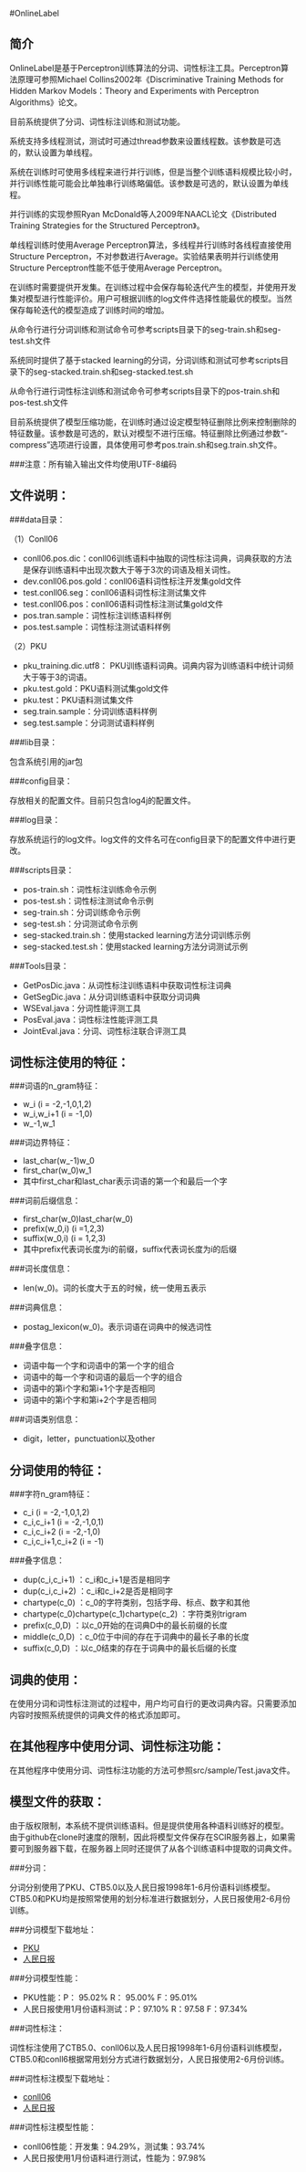 #OnlineLabel

简介
---

OnlineLabel是基于Perceptron训练算法的分词、词性标注工具。Perceptron算法原理可参照Michael Collins2002年《Discriminative Training Methods for Hidden Markov Models：Theory and Experiments with Perceptron Algorithms》论文。

目前系统提供了分词、词性标注训练和测试功能。

系统支持多线程测试，测试时可通过thread参数来设置线程数。该参数是可选的，默认设置为单线程。

系统在训练时可使用多线程来进行并行训练，但是当整个训练语料规模比较小时，并行训练性能可能会比单独串行训练略偏低。该参数是可选的，默认设置为单线程。

并行训练的实现参照Ryan McDonald等人2009年NAACL论文《Distributed Training Strategies for the Structured Perceptron》。

单线程训练时使用Average Perceptron算法，多线程并行训练时各线程直接使用Structure Perceptron，不对参数进行Average。实验结果表明并行训练使用Structure Perceptron性能不低于使用Average Perceptron。

在训练时需要提供开发集。在训练过程中会保存每轮迭代产生的模型，并使用开发集对模型进行性能评价。用户可根据训练的log文件件选择性能最优的模型。当然保存每轮迭代的模型造成了训练时间的增加。	

从命令行进行分词训练和测试命令可参考scripts目录下的seg-train.sh和seg-test.sh文件

系统同时提供了基于stacked learning的分词，分词训练和测试可参考scripts目录下的seg-stacked.train.sh和seg-stacked.test.sh

从命令行进行词性标注训练和测试命令可参考scripts目录下的pos-train.sh和pos-test.sh文件

目前系统提供了模型压缩功能，在训练时通过设定模型特征删除比例来控制删除的特征数量。该参数是可选的，默认对模型不进行压缩。特征删除比例通过参数“-compress”选项进行设置，具体使用可参考pos.train.sh和seg.train.sh文件。

###注意：所有输入输出文件均使用UTF-8编码

文件说明：
---

###data目录：

（1）Conll06

* conll06.pos.dic：conll06训练语料中抽取的词性标注词典，词典获取的方法是保存训练语料中出现次数大于等于3次的词语及相关词性。
* dev.conll06.pos.gold：conll06语料词性标注开发集gold文件
* test.conll06.seg：conll06语料词性标注测试集文件
* test.conll06.pos：conll06语料词性标注测试集gold文件
* pos.tran.sample：词性标注训练语料样例
* pos.test.sample：词性标注测试语料样例

（2）PKU

* pku_training.dic.utf8： PKU训练语料词典。词典内容为训练语料中统计词频大于等于3的词语。
* pku.test.gold：PKU语料测试集gold文件
* pku.test：PKU语料测试集文件
* seg.train.sample：分词训练语料样例
* seg.test.sample：分词测试语料样例
	
###lib目录：

包含系统引用的jar包 

###config目录：

存放相关的配置文件。目前只包含log4j的配置文件。

###log目录：

存放系统运行的log文件。log文件的文件名可在config目录下的配置文件中进行更改。

###scripts目录：

* pos-train.sh：词性标注训练命令示例
* pos-test.sh：词性标注测试命令示例
* seg-train.sh：分词训练命令示例
* seg-test.sh：分词测试命令示例
* seg-stacked.train.sh：使用stacked learning方法分词训练示例
* seg-stacked.test.sh：使用stacked learning方法分词测试示例

###Tools目录：

* GetPosDic.java：从词性标注训练语料中获取词性标注词典
* GetSegDic.java：从分词训练语料中获取分词词典
* WSEval.java：分词性能评测工具
* PosEval.java：词性标注性能评测工具
* JointEval.java：分词、词性标注联合评测工具

词性标注使用的特征：
---

###词语的n_gram特征：	

* w_i (i = -2,-1,0,1,2)
* w_i,w_i+1 (i = -1,0)
* w_-1,w_1

###词边界特征：

* last_char(w_-1)w_0
* first_char(w_0)w_1
* 其中first_char和last_char表示词语的第一个和最后一个字

###词前后缀信息：

* first_char(w_0)last_char(w_0)
* prefix(w_0,i) (i =1,2,3)
* suffix(w_0,i) (i = 1,2,3)
* 其中prefix代表词长度为i的前缀，suffix代表词长度为i的后缀

###词长度信息：

* len(w_0)。词的长度大于五的时候，统一使用五表示

###词典信息：

* postag_lexicon(w_0)。表示词语在词典中的候选词性

###叠字信息：

* 词语中每一个字和词语中的第一个字的组合
* 词语中的每一个字和词语的最后一个字的组合
* 词语中的第i个字和第i+1个字是否相同
* 词语中的第i个字和第i+2个字是否相同

###词语类别信息：

* digit，letter，punctuation以及other

分词使用的特征：
---

###字符n_gram特征：

* c_i (i = -2,-1,0,1,2)
* c_i,c_i+1 (i = -2,-1,0,1)
* c_i,c_i+2 (i = -2,-1,0)
* c_i,c_i+1,c_i+2 (i = -1)

###叠字信息：

* dup(c_i,c_i+1) ：c_i和c_i+1是否是相同字
* dup(c_i,c_i+2) ：c_i和c_i+2是否是相同字
* chartype(c_0) ：c_0的字符类别，包括字母、标点、数字和其他
* chartype(c_0)chartype(c_1)chartype(c_2) ：字符类别trigram
* prefix(c_0,D) ：以c_0开始的在词典D中的最长前缀的长度
* middle(c_0,D) ：c_0位于中间的存在于词典中的最长子串的长度
* suffix(c_0,D) ：以c_0结束的存在于词典中的最长后缀的长度

词典的使用：
---

在使用分词和词性标注测试的过程中，用户均可自行的更改词典内容。只需要添加内容时按照系统提供的词典文件的格式添加即可。

在其他程序中使用分词、词性标注功能：
---

在其他程序中使用分词、词性标注功能的方法可参照src/sample/Test.java文件。

模型文件的获取：
---
由于版权限制，本系统不提供训练语料。但是提供使用各种语料训练好的模型。
由于github在clone时速度的限制，因此将模型文件保存在SCIR服务器上，如果需要可到服务器下载，在服务器上同时还提供了从各个训练语料中提取的词典文件。

###分词：

分词分别使用了PKU、CTB5.0以及人民日报1998年1-6月份语料训练模型。CTB5.0和PKU均是按照常使用的划分标准进行数据划分，人民日报使用2-6月份训练。

###分词模型下载地址：

* [PKU](http://ir.hit.edu.cn/~zldeng/word_segment_data/pku-seg.zip)
* [人民日报](http://ir.hit.edu.cn/~zldeng/word_segment_data/peopleDaily1998-seg.zip)

###分词模型性能：

* PKU性能：P： 95.02% R： 95.00% F：95.01%
* 人民日报使用1月份语料测试：P：97.10% R：97.58 F：97.34%

###词性标注：

词性标注使用了CTB5.0、conll06以及人民日报1998年1-6月份语料训练模型，CTB5.0和conll6根据常用划分方式进行数据划分，人民日报使用2-6月份训练。

###词性标注模型下载地址：

* [conll06](http://ir.hit.edu.cn/~zldeng/POS_Tagger_data/conll06-pos.zip)
* [人民日报](http://ir.hit.edu.cn/~zldeng/POS_Tagger_data/peopleDaily1998-pos.zip)

###词性标注模型性能：	

* conll06性能：开发集：94.29%，测试集：93.74%
* 人民日报使用1月份语料进行测试，性能为：97.98%
